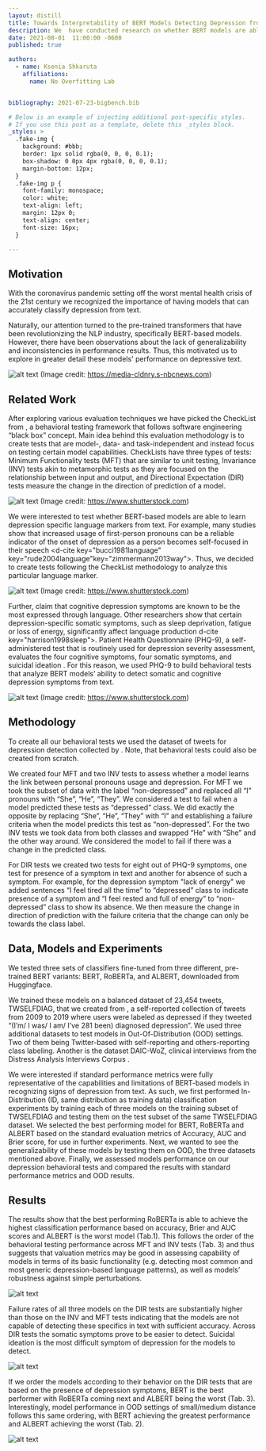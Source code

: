 ```yaml
---
layout: distill
title: Towards Interpretability of BERT Models Detecting Depression from Text
description: We  have conducted research on whether BERT models are able to successfully learn depression specific language markers and symptoms from text. 
date: 2021-08-01  11:00:00 -0600
published: true

authors:
  - name: Ksenia Shkaruta
    affiliations:
      name: No Overfitting Lab


bibliography: 2021-07-23-bigbench.bib

# Below is an example of injecting additional post-specific styles.
# If you use this post as a template, delete this _styles block.
_styles: >
  .fake-img {
    background: #bbb;
    border: 1px solid rgba(0, 0, 0, 0.1);
    box-shadow: 0 0px 4px rgba(0, 0, 0, 0.1);
    margin-bottom: 12px;
  }
  .fake-img p {
    font-family: monospace;
    color: white;
    text-align: left;
    margin: 12px 0;
    text-align: center;
    font-size: 16px;
  }

---
```


## Motivation

With the coronavirus pandemic setting off the worst mental health crisis of the 21st century we recognized the importance of having models that can accurately classify depression from text. 

Naturally, our attention turned to the pre-trained transformers that have been revolutionizing the NLP industry, specifically BERT-based models. However, there have been observations about the lack of generalizability and inconsistencies in performance results. Thus, this motivated us to explore in greater detail these models' performance on depressive text. 

![alt text](https://github.com/NoOverfitting-lab/NoOverfitting-lab.github.io/blob/ks_draft/assets/img/BERTdepression_pic1.PNG?raw=true)
(Image credit: https://media-cldnry.s-nbcnews.com)

## Related Work

After exploring various evaluation techniques we have picked the CheckList from <d-cite key="ribeiro-etal-2020-beyond"></d-cite>, a behavioral testing framework that follows software engineering “black box” concept. Main idea behind this evaluation methodology is to create tests that are model-, data- and task-independent and instead focus on testing certain model capabilities. CheckLists have three types of tests: Minimum Functionality tests (MFT) that are similar to unit testing, Invariance (INV) tests akin to metamorphic tests as they are focused on the relationship between input and output, and Directional Expectation (DIR) tests measure the change in the direction of prediction of a model.

![alt text](https://github.com/NoOverfitting-lab/NoOverfitting-lab.github.io/blob/ks_draft/assets/img/BERTdepression_pic1_v2.PNG?raw=true)
(Image credit: https://www.shutterstock.com)

We were interested to test whether BERT-based models are able to learn depression specific language markers from text. For example, many studies show that increased usage of first-person pronouns can be a reliable indicator of the onset of depression as a person becomes self-focused in their speech <d-cite key="bucci1981language" key="rude2004language"key="zimmermann2013way"></d-cite>. Thus, we decided to create tests following the CheckList methodology to analyze this particular language marker. 

![alt text](https://github.com/NoOverfitting-lab/NoOverfitting-lab.github.io/blob/ks_draft/assets/img/BERTdepression_pic3_v2.PNG?raw=true)
(Image credit: https://www.shutterstock.com)

Further, <d-cite key="smirnova2018language"></d-cite> claim that cognitive depression symptoms are known to be the most expressed through language. Other researchers show that certain depression-specific somatic symptoms, such as sleep deprivation, fatigue or loss of energy, significantly affect language production d-cite key="harrison1998sleep"></d-cite>. Patient Health Questionnaire (PHQ-9), a self-administered test that is routinely used for depression severity assessment, evaluates the four cognitive symptoms, four somatic symptoms, and suicidal ideation <d-cite key="kroenke2001phq"></d-cite> <d-cite key="kroenke2002phq"></d-cite> <d-cite key="arroll2010validation"></d-cite>. For this reason, we used PHQ-9 to build behavioral tests that analyze BERT models’ ability to detect somatic and cognitive depression symptoms from text.

![alt text](https://github.com/NoOverfitting-lab/NoOverfitting-lab.github.io/blob/ks_draft/assets/img/BERTdepression_pic4_v2.PNG?raw=true)
(Image credit: https://www.shutterstock.com)

## Methodology

To create all our behavioral tests we used the dataset of tweets for depression detection collected by <d-cite key="shen2017depression"></d-cite>. Note, that behavioral tests could also be created from scratch.

We created four MFT and two INV tests to assess whether a model learns the link between personal pronouns usage and depression. For MFT we took the subset of data with the label “non-depressed” and replaced all “I” pronouns with “She”, “He”, “They”. We considered a test to fail when a model predicted these tests as “depressed” class. We did exactly the opposite by replacing “She”, “He”, “They” with “I” and establishing a failure criteria when the model predicts this test as “non-depressed”. For the two INV tests we took data from both classes and swapped “He” with “She” and the other way around. We considered the model to fail if there was a change in the predicted class.

For DIR tests we created two tests for eight out of PHQ-9 symptoms, one test for presence of a symptom in text and another for absence of such a symptom. For example, for the depression symptom "lack of energy" we added sentences “I feel tired all the time” to “depressed” class to indicate presence of a symptom and “I feel rested and full of energy” to “non-depressed” class to show its absence. We then measure the change in direction of prediction with the failure criteria that the change can only be towards the class label.


## Data, Models and Experiments

We tested three sets of classifiers fine-tuned from three different, pre-trained BERT variants: BERT, RoBERTa, and ALBERT, downloaded from Huggingface. 

We trained these models on a balanced dataset of 23,454 tweets, TWSELFDIAG,  that we created from <d-cite key="shen2017depression"></d-cite>, a self-reported collection of tweets from 2009 to 2019 where users were labeled as depressed if they tweeted “(I’m/ I was/ I am/ I’ve 281 been) diagnosed depression”. We used three additional datasets to test models in Out-Of-Distribution (OOD) settings. Two of them being Twitter-based with self-reporting and others-reporting class labeling. Another is the dataset DAIC-WoZ, clinical interviews from the Distress Analysis Interviews Corpus <d-cite key="gratch2014distress"></d-cite>.

We were interested if standard performance metrics were fully representative of the capabilities and limitations of BERT-based models in recognizing signs of depression from text. As such, we first performed In-Distribution (ID, same distribution as training data) classification experiments by training each of three models on the training subset of TWSELFDIAG and testing them on the test subset of the same TWSELFDIAG dataset. We selected the best performing model for BERT, RoBERTa and ALBERT based on the standard evaluation metrics of Accuracy, AUC and Brier score, for use in further experiments. Next, we wanted to see the generalizability of these models by testing them on OOD, the three datasets mentioned above. Finally, we assessed models performance on our depression behavioral tests and compared the results with standard performance metrics and OOD results. 
                                         

## Results 

The results show that the best performing RoBERTa is able to achieve the highest classification performance based on accuracy,  Brier and AUC scores and ALBERT is the worst model (Tab.1).  This follows the order of the behavioral testing performance across MFT and INV tests (Tab. 3) and thus suggests that valuation metrics may be good in assessing capability of models in terms of its basic functionality (e.g. detecting most common and most generic depression-based language patterns), as well as models’ robustness against simple perturbations. 

![alt text](https://github.com/NoOverfitting-lab/NoOverfitting-lab.github.io/blob/ks_draft/assets/img/BERTdepression_Table1.PNG?raw=true)

Failure rates of all three models on the DIR tests are substantially higher than those on the INV and MFT tests indicating that the models are not capable of detecting these specifics in text with sufficient accuracy. Across DIR tests the somatic symptoms prove to be easier to detect. Suicidal ideation is the most difficult symptom of depression for the models to detect.

![alt text](https://github.com/NoOverfitting-lab/NoOverfitting-lab.github.io/blob/ks_draft/assets/img/BERTdepression_Table2.PNG?raw=true)
                                    
If we order the models according to their behavior on the DIR tests that are based on the presence of depression symptoms, BERT is the best performer with RoBERTa coming next and ALBERT being the worst (Tab. 3). Interestingly, model performance in OOD settings of small/medium distance follows this same ordering, with BERT achieving the greatest performance and ALBERT achieving  the worst (Tab. 2).

![alt text](https://github.com/NoOverfitting-lab/NoOverfitting-lab.github.io/blob/ks_draft/assets/img/BERTdepression_Table3_v2.PNG?raw=true)


